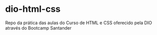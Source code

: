 # dio-html-css
Repo da prática das aulas do Curso de HTML e CSS oferecido pela DIO através do Bootcamp Santander
